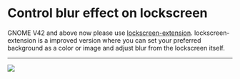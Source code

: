 # Control blur effect on lockscreen

GNOME V42 and above now please use [lockscreen-extension](https://github.com/PRATAP-KUMAR/lockscreen-extension).
lockscreen-extension is a improved version where you can set your preferred background as a color or image and adjust blur from the lockscreen itself.

<hr/>

<a href="https://www.buymeacoffee.com/pratappanabaka"><img src="https://img.buymeacoffee.com/button-api/?text=Buy me a coffee&emoji=☕&slug=pratappanabaka&button_colour=FFDD00&font_colour=000000&font_family=Lato&outline_colour=000000&coffee_colour=ffffff" /></a>
